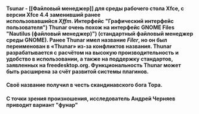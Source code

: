 #### Tsunar - [[Файловый менеджер]] для среды рабочего стола Xfce, с версии Xfce 4.4 заменивший ранее использовавшийся _Xffm_. Интерфейс "Графический интерфейс пользователя") Thunar очень похож на интерфейс GNOME Files "Nautilus (файловый менеджер)") (стандартный файловый менеджер среды GNOME). Ранее Thunar имел название _Filer_, но он был переименован в «Thunar» из-за конфликтов названия. Thunar разрабатывается с расчётом на высокую производительность и удобство в использовании, а также на поддержку стандартов, заявленных на freedesktop.org. Функциональность Thunar может быть расширена за счёт развитой системы плагинов.

#### Своё название получил в честь скандинавского бога Тора.

#### С точки зрения произношения, исследователь Андрей Черняев приводит вариант "фунар"


